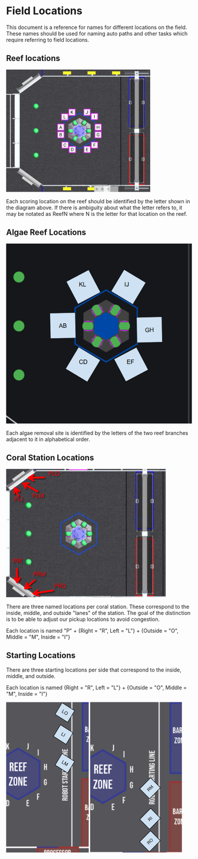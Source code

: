 # Field Locations

This document is a reference for names for different locations on the field.
These names should be used for naming auto paths and other tasks which require referring to field locations.

## Reef locations

![A field image from the game manual with alphabetical labels on each BRANCH in the REEF](reefBranchLabels.png)

Each scoring location on the reef should be identified by the letter shown in the diagram above.
If there is ambiguity about what the letter refers to, it may be notated as ReefN where N is the letter for that location on the reef.

## Algae Reef Locations
![Map of the field with algae locations labeled](algaeLocations.PNG)

Each algae removal site is identified by the letters of the two reef branches adjacent to it in alphabetical order.

## Coral Station Locations

![A map of the field with locations marked around the coral stations](coralStationLabels.png)

There are three named locations per coral station.
These correspond to the inside, middle, and outside "lanes" of the station.
The goal of the distinction is to be able to adjust our pickup locations to avoid congestion.

Each location is named "P" + {Right = "R", Left = "L"} + {Outside = "O", Middle = "M", Inside = "I"}

## Starting Locations

There are three starting locations per side that correspond to the inside, middle, and outside.

Each location is named {Right = "R", Left = "L"} + {Outside = "O", Middle = "M", Inside = "I"}

![A map of the starting locations on the left side of the field](leftStartingLabels.PNG)
![A map of the starting locations on the right side of the field](rightStartingLabels.PNG)
